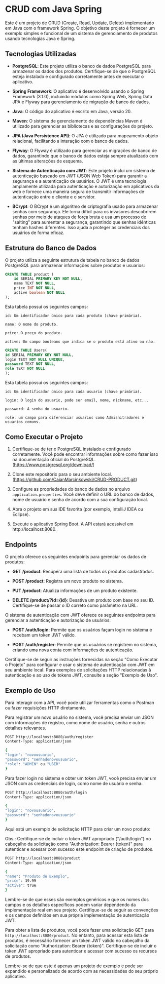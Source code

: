 # CRUD com Java Spring

Este é um projeto de CRUD (Create, Read, Update, Delete) implementado em Java com o framework Spring. O objetivo deste projeto é fornecer um exemplo simples e funcional de um sistema de gerenciamento de produtos usando tecnologias Java e Spring.

## Tecnologias Utilizadas

- **PostgreSQL**: Este projeto utiliza o banco de dados PostgreSQL para armazenar os dados dos produtos. Certifique-se de que o PostgreSQL esteja instalado e configurado corretamente antes de executar o aplicativo.

- **Spring Framework**: O aplicativo é desenvolvido usando o Spring Framework (3.1.0), incluindo módulos como Spring Web, Spring Data JPA e Flyway para gerenciamento de migração de banco de dados.

- **Java**: O código do aplicativo é escrito em Java, versão 20.

- **Maven**: O sistema de gerenciamento de dependências Maven é utilizado para gerenciar as bibliotecas e as configurações do projeto.

- **JPA (Java Persistence API)**: O JPA é utilizado para mapeamento objeto-relacional, facilitando a interação com o banco de dados.

- **Flyway**: O Flyway é utilizado para gerenciar as migrações de banco de dados, garantindo que o banco de dados esteja sempre atualizado com as últimas alterações de esquema.

- **Sistema de Autenticação com JWT**: Este projeto inclui um sistema de autenticação baseado em JWT (JSON Web Token) para garantir a segurança e a autenticação de usuários. O JWT é uma tecnologia amplamente utilizada para autenticação e autorização em aplicativos da web e fornece uma maneira segura de transmitir informações de autenticação entre o cliente e o servidor.

- **BCrypt**: O BCrypt é um algoritmo de criptografia usado para armazenar senhas com segurança. Ele torna difícil para os invasores descobrirem senhas por meio de ataques de força bruta e usa um processo de "salting" para aumentar a segurança, garantindo que senhas idênticas tenham hashes diferentes. Isso ajuda a proteger as credenciais dos usuários de forma eficaz.

## Estrutura do Banco de Dados

O projeto utiliza a seguinte estrutura de tabela no banco de dados PostgreSQL para armazenar informações sobre produtos e usuarios:

```sql
CREATE TABLE product (
    id SERIAL PRIMARY KEY NOT NULL,
    name TEXT NOT NULL,
    price INT NOT NULL,
    active boolean NOT NULL
);
```
Esta tabela possui os seguintes campos:

    id: Um identificador único para cada produto (chave primária).

    name: O nome do produto.

    price: O preço do produto.

    active: Um campo booleano que indica se o produto está ativo ou não.

```sql
CREATE TABLE Users(
id SERIAL PRIMARY KEY NOT NULL,
login TEXT NOT NULL UNIQUE,
password TEXT NOT NULL,
role TEXT NOT NULL
);
```
Esta tabela possui os seguintes campos:

    id: Um identificador único para cada usuario (chave primária).

    login: O login do usuario, pode ser email, nome, nickname, etc...

    password: A senha do usuario.

    role: um campo para diferenciar usuarios como Admisnitradores e usuarios comuns.

## Como Executar o Projeto

1. Certifique-se de ter o PostgreSQL instalado e configurado corretamente. Você pode encontrar informações sobre como fazer isso na documentação oficial do PostgreSQL. (https://www.postgresql.org/download/)

2. Clone este repositório para o seu ambiente local. (https://github.com/CaianMarcinkowski/CRUD-PRODUCT.git)

3. Configure as propriedades do banco de dados no arquivo `application.properties`. Você deve definir o URL do banco de dados, nome de usuário e senha de acordo com a sua configuração local.

4. Abra o projeto em sua IDE favorita (por exemplo, IntelliJ IDEA ou Eclipse).

5. Execute o aplicativo Spring Boot. A API estará acessível em http://localhost:8080.

## Endpoints

O projeto oferece os seguintes endpoints para gerenciar os dados de produtos:

- **GET /product**: Recupera uma lista de todos os produtos cadastrados.

- **POST /product**: Registra um novo produto no sistema.

- **PUT /product**: Atualiza informações de um produto existente.

- **DELETE /product/?id={id}**: Desativa um produto com base no seu ID. Certifique-se de passar o ID correto como parâmetro na URL.

O sistema de autenticação com JWT oferece os seguintes endpoints para gerenciar a autenticação e autorização de usuários:

- **POST /auth/login**: Permite que os usuários façam login no sistema e recebam um token JWT válido.

- **POST /auth/register**: Permite que os usuários se registrem no sistema, criando uma nova conta com informações de autenticação.

Certifique-se de seguir as instruções fornecidas na seção "Como Executar o Projeto" para configurar e usar o sistema de autenticação com JWT em seu ambiente local. Para exemplos de solicitações HTTP relacionadas à autenticação e ao uso de tokens JWT, consulte a seção "Exemplo de Uso".

## Exemplo de Uso

Para interagir com a API, você pode utilizar ferramentas como o Postman ou fazer requisições HTTP diretamente.

Para registrar um novo usuário no sistema, você precisa enviar um JSON com informações de registro, como nome de usuário, senha e outros detalhes relevantes.

```bash
POST http://localhost:8080/auth/register
Content-Type: application/json

{
"login": "novousuario",
"password": "senhadonovousuario",
"role": "ADMIN" ou "USER"
}
```

Para fazer login no sistema e obter um token JWT, você precisa enviar um JSON com as credenciais de login, como nome de usuário e senha.

```bash
POST http://localhost:8080/auth/login
Content-Type: application/json

{
"login": "novousuario",
"password": "senhadonovousuario"
}
```

Aqui está um exemplo de solicitação HTTP para criar um novo produto:

Obs.: Certifique-se de incluir o token JWT apropriado ("/auth/login") no cabeçalho da solicitação como "Authorization: Bearer {token}" para autenticar e acessar com sucesso este endpoint de criação de produtos.

```bash
POST http://localhost:8080/product
Content-Type: application/json

{
"name": "Produto de Exemplo",
"price": 19.99
"active": true
}
```

Lembre-se de que esses são exemplos genéricos e que os nomes dos campos e os detalhes específicos podem variar dependendo da implementação real em seu projeto. Certifique-se de seguir as convenções e os campos definidos em sua própria implementação de autenticação JWT.

Para obter a lista de produtos, você pode fazer uma solicitação GET para `http://localhost:8080/product`. No entanto, para acessar esta lista de produtos, é necessário fornecer um token JWT válido no cabeçalho da solicitação como "Authorization: Bearer {token}". Certifique-se de incluir o token JWT apropriado para autenticar e acessar com sucesso os recursos de produtos.

Lembre-se de que este é apenas um projeto de exemplo e pode ser expandido e personalizado de acordo com as necessidades do seu próprio aplicativo.
